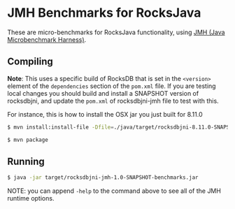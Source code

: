 # JMH Benchmarks for RocksJava

These are micro-benchmarks for RocksJava functionality, using [JMH (Java Microbenchmark Harness)](https://openjdk.java.net/projects/code-tools/jmh/).

## Compiling

**Note**: This uses a specific build of RocksDB that is set in the `<version>` element of the `dependencies` section of the `pom.xml` file. If you are testing local changes you should build and install a SNAPSHOT version of rocksdbjni, and update the `pom.xml` of rocksdbjni-jmh file to test with this.

For instance, this is how to install the OSX jar you just built for 8.11.0

```bash
$ mvn install:install-file -Dfile=./java/target/rocksdbjni-8.11.0-SNAPSHOT-osx.jar -DgroupId=org.rocksdb -DartifactId=rocksdbjni -Dversion=8.11.0-SNAPSHOT -Dpackaging=jar
```

```bash
$ mvn package
```

## Running
```bash
$ java -jar target/rocksdbjni-jmh-1.0-SNAPSHOT-benchmarks.jar
```

NOTE: you can append `-help` to the command above to see all of the JMH runtime options.

